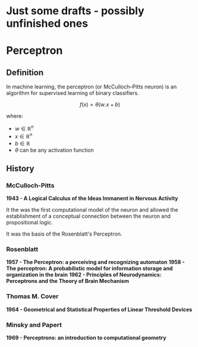 # Just some drafts - possibly unfinished ones

# Perceptron

## Definition
In machine learning, the perceptron (or McCulloch–Pitts neuron) is an algorithm for supervised learning of binary classifiers.

$$f(x) = \theta(w.x + b)$$

where:
 - $w \in \mathbb{R}^n$
 - $x \in \mathbb{R}^n$
 - $b \in \mathbb{R}$
 - $\theta$ can be any activation function

## History

### McCulloch-Pitts

**1943 - A Logical Calculus of the Ideas Immanent in Nervous Activity**

It the was the first computational model of the neuron and allowed the establishment of a conceptual connection between the neuron and propositional logic.

It was the basis of the Rosenblatt's Perceptron.

### Rosenblatt
**1957 - The Perceptron: a perceiving and recognizing automaton**
**1958 - The perceptron: A probabilistic model for information storage and organization in the brain**
**1962 - Principles of Neurodynamics: Perceptrons and the Theory of Brain Mechanism**





### Thomas M. Cover
**1964 - Geometrical and Statistical Properties of Linear Threshold Devices**



### Minsky and Papert
**1969 - Perceptrons: an introduction to computational geometry**
